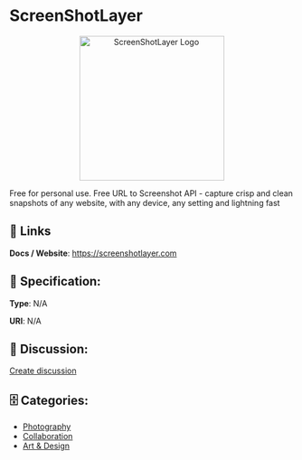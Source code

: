 # ScreenShotLayer
<p align="center">
    <img width="256" src="https://raw.githubusercontent.com/apis-list/apis-list/main/apis/screenshotlayer/logo_256x256.png" alt="ScreenShotLayer Logo"/>
</p>

Free for personal use. Free URL to Screenshot API - capture crisp and clean snapshots of any website, with any device, any setting and lightning fast

##  🔗 Links
**Docs / Website**: https://screenshotlayer.com

## 🧬 Specification:
**Type**: N/A

**URI**: N/A

## 💬 Discussion:
[Create discussion](https://github.com/apis-list/apis-list/discussions/new)

## 🗄️ Categories:
- [Photography](https://github.com/apis-list/apis-list#photography)
- [Collaboration](https://github.com/apis-list/apis-list#collaboration)
- [Art & Design](https://github.com/apis-list/apis-list#art--design)



